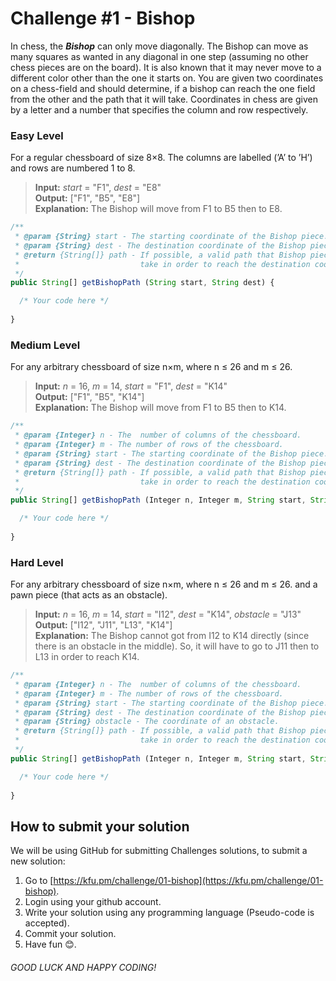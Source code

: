 # Challenge #1 - Bishop

In chess, the ***Bishop*** can only move diagonally. The Bishop can move as many squares as wanted in any diagonal in one step (assuming no other chess pieces are on the board). It is also known that it may never move to a different color other than the one it starts on. You are given two coordinates on a chess-field and should determine, if a bishop can reach the one field from the other and the path that it will take. Coordinates in chess are given by a letter and a number that specifies the column and row respectively.

### Easy Level

For a regular chessboard of size 8×8. The columns are labelled (’A’ to ’H’) and rows are numbered 1 to 8.
> **Input:** *start* = "F1", *dest* = "E8"\
> **Output:** ["F1", "B5", "E8"]\
> **Explanation:** The Bishop will move from F1 to B5 then to E8.

```Javascript
/**
 * @param {String} start - The starting coordinate of the Bishop piece.
 * @param {String} dest - The destination coordinate of the Bishop piece.
 * @return {String[]} path - If possible, a valid path that Bishop piece can
 *                           take in order to reach the destination coordinate.
 */
public String[] getBishopPath (String start, String dest) {

  /* Your code here */
  
}
```

### Medium Level

For any arbitrary chessboard of size n×m, where n ≤ 26 and m ≤ 26.

> **Input:** *n* = 16, *m* = 14, *start* = "F1", *dest* = "K14"\
> **Output:** ["F1", "B5", "K14"]\
> **Explanation:** The Bishop will move from F1 to B5 then to K14.

```Javascript
/**
 * @param {Integer} n - The  number of columns of the chessboard.
 * @param {Integer} m - The number of rows of the chessboard.
 * @param {String} start - The starting coordinate of the Bishop piece.
 * @param {String} dest - The destination coordinate of the Bishop piece.
 * @return {String[]} path - If possible, a valid path that Bishop piece can
 *                           take in order to reach the destination coordinate.
 */
public String[] getBishopPath (Integer n, Integer m, String start, String dest) {

  /* Your code here */
  
}
```

### Hard Level

For any arbitrary chessboard of size n×m, where n ≤ 26 and m ≤ 26. and a pawn piece (that acts as an obstacle).

> **Input:** *n* = 16, *m* = 14, *start* = "I12", *dest* = "K14", *obstacle* = "J13"\
> **Output:** ["I12", "J11", "L13", "K14"]\
> **Explanation:** The Bishop cannot got from I12 to K14 directly (since there is an obstacle in the middle). So, it will have to go to J11 then to L13 in order to reach K14.

```Javascript
/**
 * @param {Integer} n - The  number of columns of the chessboard.
 * @param {Integer} m - The number of rows of the chessboard.
 * @param {String} start - The starting coordinate of the Bishop piece.
 * @param {String} dest - The destination coordinate of the Bishop piece.
 * @param {String} obstacle - The coordinate of an obstacle.
 * @return {String[]} path - If possible, a valid path that Bishop piece can
 *                           take in order to reach the destination coordinate.
 */
public String[] getBishopPath (Integer n, Integer m, String start, String dest, String obstacle) {

  /* Your code here */
  
}
```

## How to submit your solution

We will be using GitHub for submitting Challenges solutions, to submit a new solution:

1. Go to [https://kfu.pm/challenge/01-bishop](https://kfu.pm/challenge/01-bishop).
2. Login using your github account.
3. Write your solution using any programming language (Pseudo-code is accepted).
4. Commit your solution.
5. Have fun 😊.


###### GOOD LUCK AND HAPPY CODING!
